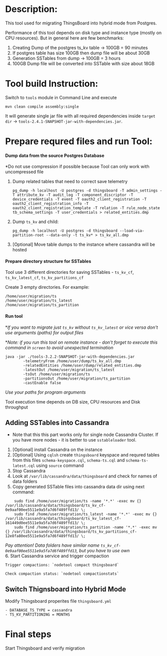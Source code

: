 # Description:
This tool used for migrating ThingsBoard into hybrid mode from Postgres.
   
Performance of this tool depends on disk type and instance type (mostly on CPU resources).
But in general here are few benchmarks:
1. Creating Dump of the postgres ts_kv table -> 100GB = 90 minutes
2. If postgres table has size 100GB then dump file will be about 30GB 
3. Generation SSTables from dump -> 100GB = 3 hours
4. 100GB Dump file will be converted into SSTable with size about 18GB

# Tool build Instruction:
Switch to `tools` module in Command Line and execute 

    mvn clean compile assembly:single
    
It will generate single jar file with all required dependencies inside `target dir` -> `tools-2.4.1-SNAPSHOT-jar-with-dependencies.jar`.


# Prepare requred files and run Tool:

#### Dump data from the source Postgres Database
*Do not use compression if possible because Tool can only work with uncompressed file

1. Dump related tables that need to correct save telemetry
   
   `pg_dump -h localhost -U postgres -d thingsboard -T admin_settings -T attribute_kv -T audit_log -T component_discriptor -T device_credentials -T event -T oauth2_client_registration -T oauth2_client_registration_info -T oauth2_client_registration_template -T relation -T rule_node_state tb_schema_settings -T user_credentials > related_entities.dmp`
   
2. Dump `ts_kv` and child:
   
   `pg_dump -h localhost -U postgres -d thingsboard --load-via-partition-root --data-only -t ts_kv* > ts_kv_all.dmp`

3. [Optional] Move table dumps to the instance where cassandra will be hosted

#### Prepare directory structure for SSTables
Tool use 3 different directories for saving SSTables - `ts_kv_cf`, `ts_kv_latest_cf`, `ts_kv_partitions_cf`

Create 3 empty directories. For example:

    /home/user/migration/ts
    /home/user/migration/ts_latest
    /home/user/migration/ts_partition
    
#### Run tool

**If you want to migrate just `ts_kv` without `ts_kv_latest` or vice versa don't use arguments (paths) for output files*

**Note: if you run this tool on remote instance - don't forget to execute this command in `screen` to avoid unexpected termination*

```
java -jar ./tools-3.2.2-SNAPSHOT-jar-with-dependencies.jar 
        -telemetryFrom /home/user/dump/ts_kv_all.dmp 
        -relatedEntities /home/user/dump/related_entities.dmp 
        -latestOut /home/user/migration/ts_latest 
        -tsOut /home/user/migration/ts 
        -partitionsOut /home/user/migration/ts_partition 
        -castEnable false 
```  
*Use your paths for program arguments*

Tool execution time depends on DB size, CPU resources and Disk throughput

## Adding SSTables into Cassandra
* Note that this this part works only for single node Cassandra Cluster. If you have more nodes - it is better to use `sstableloader` tool.

1. [Optional] install Cassandra on the instance
2. [Optional] Using `cqlsh` create `thingsboard` keyspace and requred tables from this files `schema-keyspace.cql`, `schema-ts.cql` and `schema-ts-latest.cql` using `source` command
3. Stop Cassandra
4. Look at `/var/lib/cassandra/data/thingsboard` and check for names of data folders
5. Copy generated SSTable files into cassandra data dir using next command:

```
    sudo find /home/user/migration/ts -name '*.*' -exec mv {} /var/lib/cassandra/data/thingsboard/ts_kv_cf-0e9aaf00ee5511e9a5fa7d6f489ffd13/ \;
    sudo find /home/user/migration/ts_latest -name '*.*' -exec mv {} /var/lib/cassandra/data/thingsboard/ts_kv_latest_cf-161449d0ee5511e9a5fa7d6f489ffd13/ \;
    sudo find /home/user/migration/ts_partition -name '*.*' -exec mv {} /var/lib/cassandra/data/thingsboard/ts_kv_partitions_cf-12e8fa80ee5511e9a5fa7d6f489ffd13/ \;
```   
  *Pay attention! Data folders have similar name  `ts_kv_cf-0e9aaf00ee5511e9a5fa7d6f489ffd13`, but you have to use own*  
6. Start Cassandra service and trigger compaction

    Trigger compactions: `nodetool compact thingsboard`
   
    Check compaction status: `nodetool compactionstats`

    
## Switch Thignsboard into Hybrid Mode

Modify Thingsboard properites file `thingsboard.yml`

    - DATABASE_TS_TYPE = cassandra
    - TS_KV_PARTITIONING = MONTHS    
    
# Final steps
Start Thingsboard and verify migration